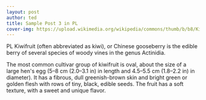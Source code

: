 ```yaml
---
layout: post
author: ted
title: Sample Post 3 in PL
cover-img: https://upload.wikimedia.org/wikipedia/commons/thumb/b/b8/Kiwi_%28Actinidia_chinensis%29_1_Luc_Viatour.jpg/640px-Kiwi_%28Actinidia_chinensis%29_1_Luc_Viatour.jpg
---
```

PL Kiwifruit (often abbreviated as kiwi), or Chinese gooseberry is the
edible berry of several species of woody vines in the genus Actinidia.

The most common cultivar group of kiwifruit is oval, about the size of
a large hen's egg (5–8 cm (2.0–3.1 in) in length and 4.5–5.5 cm
(1.8–2.2 in) in diameter). It has a fibrous, dull greenish-brown skin
and bright green or golden flesh with rows of tiny, black, edible
seeds. The fruit has a soft texture, with a sweet and unique flavor.